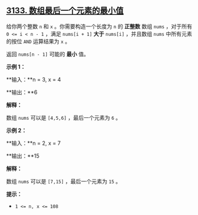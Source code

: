 ## [3133. 数组最后一个元素的最小值](https://leetcode.cn/problems/minimum-array-end/)



给你两个整数 `n` 和 `x` 。你需要构造一个长度为 `n` 的 **正整数** 数组 `nums` ，对于所有 `0 <= i < n - 1` ，满足 `nums[i + 1]` **大于** `nums[i]` ，并且数组 `nums` 中所有元素的按位 `AND` 运算结果为 `x` 。

返回 `nums[n - 1]` 可能的 **最小** 值。

 

**示例 1：**

**输入：**n = 3, x = 4

**输出：**6

**解释：**

数组 `nums` 可以是 `[4,5,6]` ，最后一个元素为 `6` 。

**示例 2：**

**输入：**n = 2, x = 7

**输出：**15

**解释：**

数组 `nums` 可以是 `[7,15]` ，最后一个元素为 `15` 。

 

**提示：**

- `1 <= n, x <= 108`